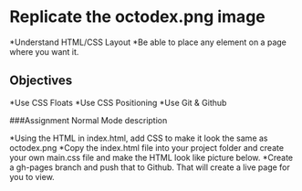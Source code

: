 # Replicate the octodex.png image
*Understand HTML/CSS Layout
*Be able to place any element on a page where you want it.

## Objectives
*Use CSS Floats
*Use CSS Positioning
*Use Git & Github

###Assignment
Normal Mode description

*Using the HTML in index.html, add CSS to make it look the same as octodex.png
*Copy the index.html file into your project folder and create your own main.css file and make the HTML look like picture below.
*Create a gh-pages branch and push that to Github. That will create a live page for you to view.